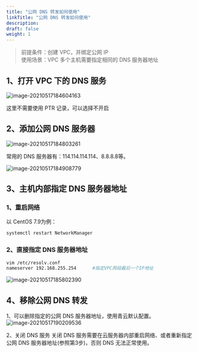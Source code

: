 ```yaml
---
title: "公网 DNS 转发如何使用"
linkTitle: "公网 DNS 转发如何使用"
description:
draft: false
weight: 1
---
```


>前提条件：创建 VPC，并绑定公网 IP  
>使用场景：VPC 多个主机需要指定相同的 DNS 服务器地址

## 1、打开 VPC 下的 DNS 服务

![image-20210517184604163](../_images/how_to_use_public_network_DNS_forwarding.assets/image-20210517184604163.png)

这里不需要使用 PTR 记录，可以选择不开启

## 2、添加公网 DNS 服务器

![image-20210517184803261](../_images/how_to_use_public_network_DNS_forwarding.assets/image-20210517184803261.png)

常用的 DNS 服务器有：114.114.114.114、8.8.8.8等。

![image-20210517184908779](../_images/how_to_use_public_network_DNS_forwarding.assets/image-20210517184908779.png)

## 3、主机内部指定 DNS 服务器地址

### 1、重启网络

以 CentOS 7.9为例：

```bash
systemctl restart NetworkManager
```

### 2、直接指定 DNS 服务器地址

```bash
vim /etc/resolv.conf
nameserver 192.168.255.254		#指定VPC网段最后一个IP地址
```

![image-20210517185802390](../_images/how_to_use_public_network_DNS_forwarding.assets/image-20210517185802390.png)

## 4、移除公网 DNS 转发

1、可以删除指定的公网 DNS 服务器地址，使用青云默认配置。
![image-20210517190209536](../_images/how_to_use_public_network_DNS_forwarding.assets/image-20210517190209536.png)

2、关闭 DNS 服务
关闭 DNS 服务需要在云服务器内部重启网络、或者重新指定公网 DNS 服务器地址(参照第3步)，否则 DNS 无法正常使用。


